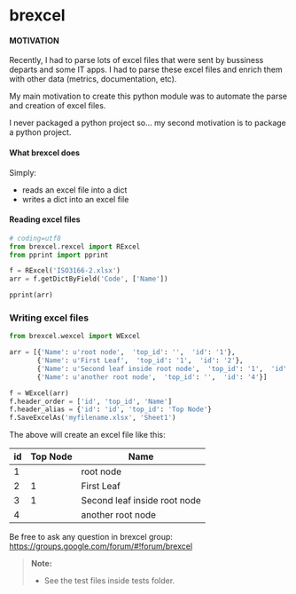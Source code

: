brexcel
======

#### MOTIVATION

Recently, I had to parse lots of excel files that were sent by bussiness departs and some IT apps. I had to parse these excel files and enrich them with other data (metrics, documentation, etc).

My main motivation to create this python module was to automate the parse and creation of excel files.

I never packaged a python project so... my second motivation is to package a python project.



#### What brexcel does


Simply:

- reads an excel file into a dict
- writes a dict into an excel file

#### Reading excel files

```python
# coding=utf8
from brexcel.rexcel import RExcel
from pprint import pprint

f = RExcel('ISO3166-2.xlsx')
arr = f.getDictByField('Code', ['Name'])

pprint(arr)
```


### Writing excel files

```python
from brexcel.wexcel import WExcel

arr = [{'Name': u'root node',  'top_id': '',  'id': '1'},
       {'Name': u'First Leaf',  'top_id': '1',  'id': '2'},
       {'Name': u'Second leaf inside root node',  'top_id': '1',  'id': '3'},
       {'Name': u'another root node',  'top_id': '',  'id': '4'}]

f = WExcel(arr)
f.header_order = ['id', 'top_id', 'Name']
f.header_alias = {'id': 'id', 'top_id': 'Top Node'}
f.SaveExcelAs('myfilename.xlsx', 'Sheet1')
```

The above will create an excel file like this:

| id          | Top Node | Name              |
 ------------ | ---------| ------------------
| 1           |          | root node  |
| 2           | 1        | First Leaf |
| 3           | 1        | Second leaf inside root node |
| 4           |          | another root node |


Be free to ask any question in brexcel group:
https://groups.google.com/forum/#!forum/brexcel

> **Note:**
> - See the test files inside tests folder.
